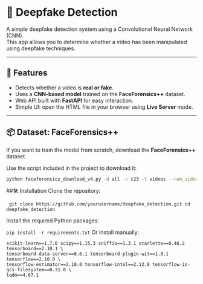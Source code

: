 # 🧠 Deepfake Detection

A simple deepfake detection system using a Convolutional Neural Network (CNN).  
This app allows you to determine whether a video has been manipulated using deepfake techniques.

---

## 🚀 Features

- Detects whether a video is **real or fake**.
- Uses a **CNN-based model** trained on the **FaceForensics++** dataset.
- Web API built with **FastAPI** for easy interaction.
- Simple UI: open the HTML file in your browser using **Live Server** mode.

---

## 📦 Dataset: FaceForensics++

If you want to train the model from scratch, download the **FaceForensics++** dataset.

Use the script included in the project to download it:

```bash
python faceforensics_download_v4.py -d all -c c23 -t videos --num_videos 1000 --server EU2 ./faceforensics_data_100
```

##🛠 Installation
Clone the repository:

``` git clone https://github.com/yourusername/deepfake_detection.git cd deepfake_detection```

Install the required Python packages:

```pip install -r requirements.txt```
Or install manually:

``` pip install uvicorn fastapi keras==2.10.0 numpy==1.23.5 opencv-python==4.11.0.86 pillow==11.2.1 \
scikit-learn==1.7.0 scipy==1.15.3 sniffio==1.3.1 starlette==0.46.2 tensorboard==2.10.1 \
tensorboard-data-server==0.6.1 tensorboard-plugin-wit==1.8.1 tensorflow==2.10.0 \
tensorflow-estimator==2.10.0 tensorflow-intel==2.12.0 tensorflow-io-gcs-filesystem==0.31.0 \
tqdm==4.67.1
```
